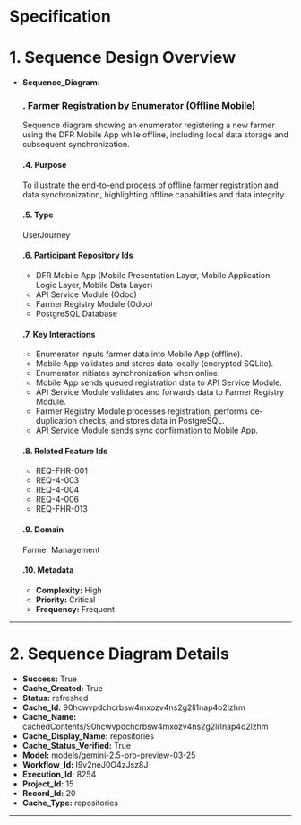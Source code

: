 # Specification

# 1. Sequence Design Overview

- **Sequence_Diagram:**
  ### . Farmer Registration by Enumerator (Offline Mobile)
  Sequence diagram showing an enumerator registering a new farmer using the DFR Mobile App while offline, including local data storage and subsequent synchronization.

  #### .4. Purpose
  To illustrate the end-to-end process of offline farmer registration and data synchronization, highlighting offline capabilities and data integrity.

  #### .5. Type
  UserJourney

  #### .6. Participant Repository Ids
  
  - DFR Mobile App (Mobile Presentation Layer, Mobile Application Logic Layer, Mobile Data Layer)
  - API Service Module (Odoo)
  - Farmer Registry Module (Odoo)
  - PostgreSQL Database
  
  #### .7. Key Interactions
  
  - Enumerator inputs farmer data into Mobile App (offline).
  - Mobile App validates and stores data locally (encrypted SQLite).
  - Enumerator initiates synchronization when online.
  - Mobile App sends queued registration data to API Service Module.
  - API Service Module validates and forwards data to Farmer Registry Module.
  - Farmer Registry Module processes registration, performs de-duplication checks, and stores data in PostgreSQL.
  - API Service Module sends sync confirmation to Mobile App.
  
  #### .8. Related Feature Ids
  
  - REQ-FHR-001
  - REQ-4-003
  - REQ-4-004
  - REQ-4-006
  - REQ-FHR-013
  
  #### .9. Domain
  Farmer Management

  #### .10. Metadata
  
  - **Complexity:** High
  - **Priority:** Critical
  - **Frequency:** Frequent
  


---

# 2. Sequence Diagram Details

- **Success:** True
- **Cache_Created:** True
- **Status:** refreshed
- **Cache_Id:** 90hcwvpdchcrbsw4mxozv4ns2g2li1nap4o2lzhm
- **Cache_Name:** cachedContents/90hcwvpdchcrbsw4mxozv4ns2g2li1nap4o2lzhm
- **Cache_Display_Name:** repositories
- **Cache_Status_Verified:** True
- **Model:** models/gemini-2.5-pro-preview-03-25
- **Workflow_Id:** I9v2neJ0O4zJsz8J
- **Execution_Id:** 8254
- **Project_Id:** 15
- **Record_Id:** 20
- **Cache_Type:** repositories


---

